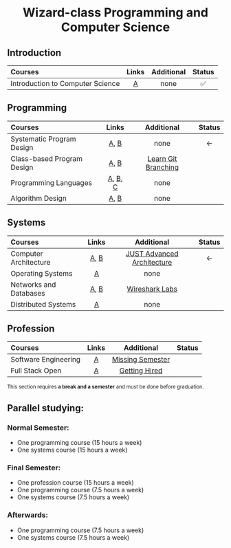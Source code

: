 <div align="center" style="text-align: center">
<h1>Wizard-class Programming and Computer Science</h1>
</div>

## Introduction

Courses | Links | Additional | Status
:-- | :--: | :--: | :--: |
Introduction to Computer Science | [A](https://cs50.harvard.edu/x/2025/) | none | ✅

## Programming
Courses | Links | Additional | Status
:-- | :--: | :--: | :--: |
Systematic Program Design | [A](https://www.edx.org/learn/coding/university-of-british-columbia-how-to-code-simple-data), [B](https://www.edx.org/learn/coding/university-of-british-columbia-how-to-code-complex-data) | none | <-
Class-based Program Design | [A](https://course.ccs.neu.edu/cs2510sp22/index.html), [B](https://course.ccs.neu.edu/cs3500f19/) | [Learn Git Branching](https://learngitbranching.js.org/) |
Programming Languages | [A](https://www.coursera.org/learn/programming-languages), [B](https://www.coursera.org/learn/programming-languages-part-b), [C](https://www.coursera.org/learn/programming-languages-part-c) | none
Algorithm Design | [A](https://www.coursera.org/learn/algorithms-part1), [B](https://www.coursera.org/learn/algorithms-part2) | none |  |

## Systems
Courses | Links | Additional | Status
:-- | :--: | :--: | :--: |
Computer Architecture | [A](https://www.coursera.org/learn/build-a-computer), [B](https://www.coursera.org/learn/nand2tetris2) | [JUST Advanced Architecture](https://www.youtube.com/playlist?list=PLQikMCtL7cRhIy_FU3xV6d4RalUzSre_M)  | <-
Operating Systems | [A](coursepages/ostep/README.md) | none |  
Networks and Databases| [A](http://gaia.cs.umass.edu/kurose_ross/online_lectures.htm), [B](https://www.youtube.com/playlist?list=PLYp4IGUhNFmw8USiYMJvCUjZe79fvyYge) | [Wireshark Labs](http://gaia.cs.umass.edu/kurose_ross/wireshark.php) | 
Distributed Systems | [A](https://www.coursera.org/specializations/cloud-computing) | none |

## Profession
Courses | Links | Additional | Status
:-- | :--: | :--: | :--:
Software Engineering | [A](https://www.edx.org/learn/software-engineering/university-of-british-columbia-software-engineering-introduction) | [Missing Semester](https://missing.csail.mit.edu/) | 
Full Stack Open | [A](https://fullstackopen.com/en/) | [Getting Hired](https://www.theodinproject.com/paths/full-stack-javascript/courses/getting-hired) | 

<sub>This section requires **a break and a semester** and must be done before graduation.</sub>


## Parallel studying:
### Normal Semester: 
- One programming course (15 hours a week)
- One systems course (15 hours a week)

### Final Semester: 
- One profession course (15 hours a week)
- One programming course (7.5 hours a week)
- One systems course (7.5 hours a week)

### Afterwards:
- One programming course (7.5 hours a week)
- One systems course (7.5 hours a week)
